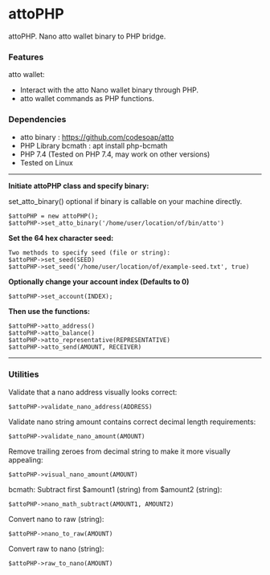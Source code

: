 # attoPHP
attoPHP. Nano atto wallet binary to PHP bridge.

### Features

atto wallet:
- Interact with the atto Nano wallet binary through PHP. 
- atto wallet commands as PHP functions.

### Dependencies
- atto binary : https://github.com/codesoap/atto
- PHP Library bcmath : apt install php-bcmath
- PHP 7.4 (Tested on PHP 7.4, may work on other versions)
- Tested on Linux
------------

**Initiate attoPHP class and specify binary:**

set_atto_binary() optional if binary is callable on your machine directly.

	$attoPHP = new attoPHP();
	$attoPHP->set_atto_binary('/home/user/location/of/bin/atto')

**Set the 64 hex character seed:**

	Two methods to specify seed (file or string):
	$attoPHP->set_seed(SEED)
	$attoPHP->set_seed('/home/user/location/of/example-seed.txt', true)

**Optionally change your account index (Defaults to 0)**

	$attoPHP->set_account(INDEX);

**Then use the functions:**

	$attoPHP->atto_address()
	$attoPHP->atto_balance()
	$attoPHP->atto_representative(REPRESENTATIVE)
	$attoPHP->atto_send(AMOUNT, RECEIVER)

------------
### Utilities
Validate that a nano address visually looks correct:

`$attoPHP->validate_nano_address(ADDRESS)`

Validate nano string amount contains correct decimal length requirements:

`$attoPHP->validate_nano_amount(AMOUNT)`

Remove trailing zeroes from decimal string to make it more visually appealing:

`$attoPHP->visual_nano_amount(AMOUNT)`

bcmath: Subtract first $amount1 (string) from $amount2 (string):

`$attoPHP->nano_math_subtract(AMOUNT1, AMOUNT2)`

Convert nano to raw (string):

`$attoPHP->nano_to_raw(AMOUNT)`

Convert raw to nano (string):

`$attoPHP->raw_to_nano(AMOUNT)`
